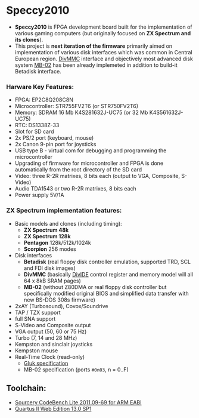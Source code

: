# Speccy2010

- **Speccy2010** is FPGA development board built for the implementation of various gaming computers (but originally focused on **ZX Spectrum and its clones**).
- This project is **next iteration of the firmware** primarily aimed on implementation of various disk interfaces which was common in Central European region. [DivMMC](https://spectrumforeveryone.com/2017/04/history-esxdos-divmmc-divmmc-enjoy/) interface and objectively most advanced disk system [MB-02](http://www.benophetinternet.nl/hobby/mb02/) has been already implemeted in addition to build-it Betadisk interface.

### Harware Key Features:
* FPGA: EP2C8Q208C8N
* Microcontroller: STR755FV2T6 (or STR750FV2T6)
* Memory: SDRAM 16 Mb K4S281632J-UC75 (or 32 Mb K4S561632J-UC75)
* RTC: DS1338Z-33
* Slot for SD card
* 2x PS/2 port (keyboard, mouse)
* 2x Canon 9-pin port for joysticks
* USB type B - virtual com for debugging and programming the microcontroller
* Upgrading of firmware for microcontroller and FPGA is done automatically from the root directory of the SD card
* Video: three R-2R matrixes, 8 bits each (output to VGA, Composite, S-Video)
* Audio TDA1543 or two R-2R matrixes, 8 bits each
* Power supply 5V/1A

### ZX Spectrum implementation features:
* Basic models and clones (including timing):
  - **ZX Spectrum 48k**
  - **ZX Spectrum 128k**
  - **Pentagon** 128k/512k/1024k
  - **Scorpion** 256 modes
* Disk interfaces
  - **Betadisk** (real floppy disk controller emulation, supported TRD, SCL and FDI disk images)
  - **DivMMC** (basically [DivIDE](https://divide.speccy.cz/files/pgm_model.txt) control register and memory model will all 64 x 8kB SRAM pages)
  - **MB-02** (without Z80DMA or real floppy disk controller but specifically modified original BIOS and simplified data transfer with new BS-DOS 308s firmware)
* 2xAY (Turbosound), Covox/Soundrive
* TAP / TZX support
* full SNA support
* S-Video and Composite output
* VGA output (50, 60 or 75 Hz)
* Turbo (7, 14 and 28 MHz)
* Kempston and sinclair joysticks
* Kempston mouse
* Real-Time Clock (read-only)
  - [Gluk specification](http://bit.do/glukrtc)
  - MB-02 specification (ports `#0n03`, n = 0..F)

## Toolchain:

- [Sourcery CodeBench Lite 2011.09-69 for ARM EABI](https://sourcery.mentor.com/GNUToolchain/release2032)
- [Quartus II Web Edition 13.0 SP1](http://dl.altera.com/13.0sp1/?edition=web&platform=windows&download_manager=direct)
